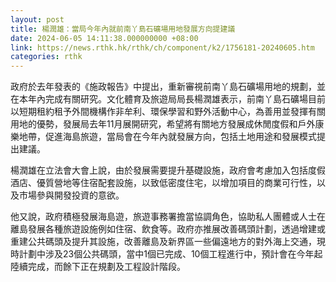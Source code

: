 ```yaml
---
layout: post
title: 楊潤雄：當局今年內就前南丫島石礦場用地發展方向提建議
date: 2024-06-05 14:11:38.000000000 +08:00
link: https://news.rthk.hk/rthk/ch/component/k2/1756181-20240605.htm
categories: rthk
---
```


政府於去年發表的《施政報告》中提出，重新審視前南丫島石礦場用地的規劃，並在本年內完成有關研究。文化體育及旅遊局局長楊潤雄表示，前南丫島石礦場目前以短期租約租予外間機構作非牟利、環保學習和野外活動中心，為善用並發揮有關用地的優勢，發展局去年11月展開研究，希望將有關地方發展成休閒度假和戶外康樂地帶，促進海島旅遊，當局會在今年內就發展方向，包括土地用途和發展模式提出建議。

楊潤雄在立法會大會上說，由於發展需要提升基礎設施，政府會考慮加入包括度假酒店、優質營地等住宿配套設施，以致低密度住宅，以增加項目的商業可行性，以及市場參與開發投資的意欲。

他又說，政府積極發展海島遊，旅遊事務署擔當協調角色，協助私人團體或人士在離島發展各種旅遊設施例如住宿、飲食等。政府亦推展改善碼頭計劃，透過增建或重建公共碼頭及提升其設施，改善離島及新界區一些偏遠地方的對外海上交通，現時計劃中涉及23個公共碼頭，當中1個已完成、10個工程進行中，預計會在今年起陸續完成，而餘下正在規劃及工程設計階段。
